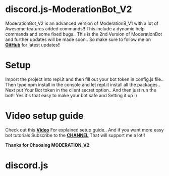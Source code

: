 # discord.js-ModerationBot_V2
ModerationBot_V2 is an advanced version of ModerationB_V1 with a lot of Awesome features added commands!! This include a dynamic help commands and some fixed bugs.. This is the 2nd Version of ModerationBot and further updates will be made soon.. So make sure to follow me on **[GitHub](https://github.com/drstrangegithub)** for latest updates!!

# Setup
Import the project into repl.it and then fill out your bot token in config.js file.. Then type npm install in the console and let repl.it install all the packages..
Next put Your Bot token in the client secret option.. And then just run the bot!! Yes it's that easy to make your bot safe and Setting it up :)

# Video setup guide
Check out this **[Video](https://www.youtube.com/watch?v=S0_E9YdTGis&t=69s)** For explained setup guide..
And if you want more easy bot tutorials Subscribe to the **[CHANNEL](https://www.youtube.com/channel/UCmTSEzt4h1S4MiCM1grWu9g)** That will support me a lot!!

**Thanks for Choosing MODERATION_V2**
# discord.js
